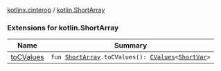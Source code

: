 [kotlinx.cinterop](../index.md) / [kotlin.ShortArray](./index.md)

### Extensions for kotlin.ShortArray

| Name | Summary |
|---|---|
| [toCValues](to-c-values.md) | `fun `[`ShortArray`](https://kotlinlang.org/api/latest/jvm/stdlib/kotlin/-short-array/index.html)`.toCValues(): `[`CValues`](../-c-values/index.md)`<`[`ShortVar`](../-short-var.md)`>` |

